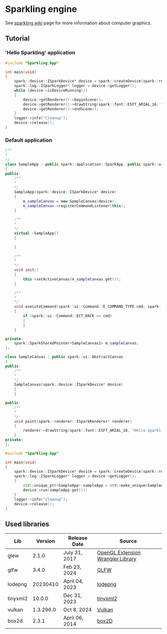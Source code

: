 # Sparkling engine

See [sparkling wiki](https://github.com/tschuebel/libsparkling/wiki) page for more information about computer graphics.

## Tutorial

### 'Hello Sparkling' application

```cpp
#include "Sparkling.hpp"

int main(void)
{
    spark::device::ISparkDevice* device = spark::createDevice(spark::renderer::ERE_OGLFLES2);
    spark::log::ISparkLogger* logger = device->getLogger();
    while (device->isDeviceRunning())
    {
        device->getRenderer()->beginScene();
        device->getRenderer()->drawString(spark::font::ESFT_ARIAL_16, "Hello sparkling", spark::drawing::Color(0, 255, 0, 0), 300, 30);
        device->getRenderer()->endScene();
    }
    logger->info("Cleanup");
    device->release();
}
```

### Default application

```cpp
/**
*
*/
class SampleApp : public spark::application::SparkApp, public spark::ui::ISparkCommandListener
{
public:
    /**
    *
    */
    SampleApp(spark::device::ISparkDevice* device)
    {
        m_sampleCanvas = new SampleCanvas(device);
        m_sampleCanvas->registerCommandListener(this);
    }

    /**
    *
    */
    virtual ~SampleApp()
    {
     
    }

    /**
    *
    */
    void init()
    {
        this->setActiveCanvas(m_sampleCanvas.get());
    }

    /**
    *
    */
    void executeCommand(spark::ui::Command::E_COMMAND_TYPE cmd, spark::ui::AbstractCanvas* canvas)
    {
        if (spark::ui::Command::ECT_BACK == cmd)
        {
        }
    }

private:
    spark::SparkSharedPointer<SampleCanvas1> m_sampleCanvas;
};

class SampleCanvas : public spark::ui::AbstractCanvas
{
public:
    /**
    * 
    */ 
    SampleCanvas(spark::device::ISparkDevice* device)
    {  
    }

public:
    /**
    *
    */
    void paint(spark::renderer::ISparkRenderer* renderer)
    {  
        renderer->drawString(spark::font::ESFT_ARIAL_16, "Hello sparkling", spark::drawing::Color(0, 255, 0, 0), 300, 30);
    }
private:
};

#include "Sparkling.hpp"

int main(void)
{
    spark::device::ISparkDevice* device = spark::createDevice(spark::renderer::ERE_OGLFLES2);
    spark::log::ISparkLogger* logger = device->getLogger();
    {
        std::unique_ptr<SampleApp> sampleApp = std::make_unique<SampleApp>(device);
        device->run(sampleApp.get());
    }
    logger->info("Cleanup");
    device->release();
}
```

## Used libraries

|Lib|Version|Release Date|Source|
|---|---|---|---|
|glew|2.1.0 |July 31, 2017|[OpenGL Extension Wrangler Library](https://glew.sourceforge.net/)|
|glfw|3.4.0 |Feb 23, 2024|[GLFW](https://www.glfw.org/download.html)|
|lodepng|20230410|April 04, 2023|[lodepng](https://lodev.org/lodepng/)|
|tinyxml2|10.0.0|Dec 31, 2023|[tinyxml2](https://github.com/leethomason/tinyxml2)|
|vulkan|1.3.296.0|Oct 8, 2024|[Vulkan](https://de.wikipedia.org/wiki/Vulkan_(API))|
|box2d|2.3.1|April 06, 2014|[box2D](https://box2d.org/)|
